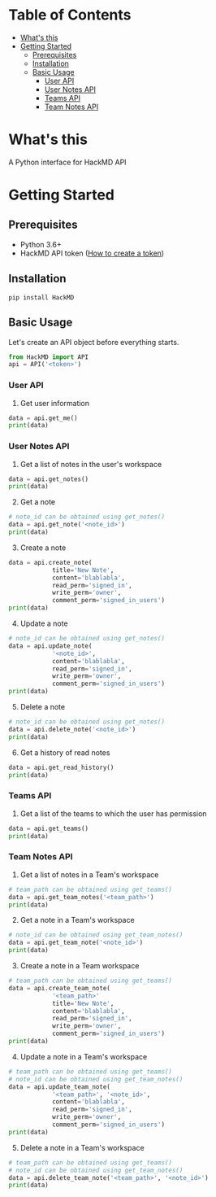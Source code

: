 # Table of Contents
- [What's this](#whats-this)
- [Getting Started](#getting-started)
    - [Prerequisites](#prerequisites)
    - [Installation](#installation)
    - [Basic Usage](#bacis-usage)
        - [User API](#user-api)
        - [User Notes API](#user-notes-api)
        - [Teams API](#teams-api)
        - [Team Notes API](#team-notes-api)

# What's this

A Python interface for HackMD API

# Getting Started

## Prerequisites

- Python 3.6+
- HackMD API token ([How to create a token](https://hackmd.io/@hackmd-api/how-to-issue-an-api-token))

## Installation

```shell
pip install HackMD
```

## Basic Usage

Let's create an API object before everything starts.

```python
from HackMD import API
api = API('<token>')
```

### User API

1. Get user information
```python
data = api.get_me()
print(data)
```

### User Notes API

1. Get a list of notes in the user's workspace
```python
data = api.get_notes()
print(data)
```

2. Get a note
```python
# note_id can be obtained using get_notes()
data = api.get_note('<note_id>')
print(data)
```

3. Create a note
```python
data = api.create_note(
            title='New Note',
            content='blablabla',
            read_perm='signed_in',
            write_perm='owner',
            comment_perm='signed_in_users')
print(data)
```

4. Update a note
```python
# note_id can be obtained using get_notes()
data = api.update_note(
            '<note_id>',
            content='blablabla',
            read_perm='signed_in',
            write_perm='owner',
            comment_perm='signed_in_users')
print(data)
```

5. Delete a note
```python
# note_id can be obtained using get_notes()
data = api.delete_note('<note_id>')
print(data)
```

6. Get a history of read notes
```python
data = api.get_read_history()
print(data)
```

### Teams API

1. Get a list of the teams to which the user has permission
```python
data = api.get_teams()
print(data)
```

### Team Notes API

1. Get a list of notes in a Team's workspace
```python
# team_path can be obtained using get_teams()
data = api.get_team_notes('<team_path>')
print(data)
```

2. Get a note in a Team's workspace
```python
# note_id can be obtained using get_team_notes()
data = api.get_team_note('<note_id>')
print(data)
```

3. Create a note in a Team workspace
```python
# team_path can be obtained using get_teams()
data = api.create_team_note(
            '<team_path>'
            title='New Note',
            content='blablabla',
            read_perm='signed_in',
            write_perm='owner',
            comment_perm='signed_in_users')
print(data)
```

4. Update a note in a Team's workspace
```python
# team_path can be obtained using get_teams()
# note_id can be obtained using get_team_notes()
data = api.update_team_note(
            '<team_path>', '<note_id>',
            content='blablabla',
            read_perm='signed_in',
            write_perm='owner',
            comment_perm='signed_in_users')
print(data)
```

5. Delete a note in a Team's workspace
```python
# team_path can be obtained using get_teams()
# note_id can be obtained using get_team_notes()
data = api.delete_team_note('<team_path>', '<note_id>')
print(data)
```
